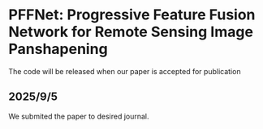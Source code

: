 # PFFNet: Progressive Feature Fusion Network for Remote Sensing Image Panshapening

The code will be released when our paper is accepted for publication

## 2025/9/5 
We submited the paper to desired journal.
